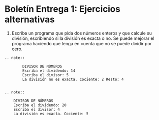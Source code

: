# Boletín Entrega 1: Ejercicios alternativas

1. Escriba un programa que pida dos números enteros y que calcule su división, escribiendo si la división es exacta o no. Se puede mejorar el programa haciendo que tenga en cuenta que no se puede dividir por cero.

```eval_rst
.. note::
	
		DIVISOR DE NÚMEROS
		Escriba el dividendo: 14
		Escriba el divisor: 5
		La división no es exacta. Cociente: 2 Resto: 4
	

.. note::

	DIVISOR DE NÚMEROS
	Escriba el dividendo: 20
	Escriba el divisor: 4
	La división es exacta. Cociente: 5
	
```